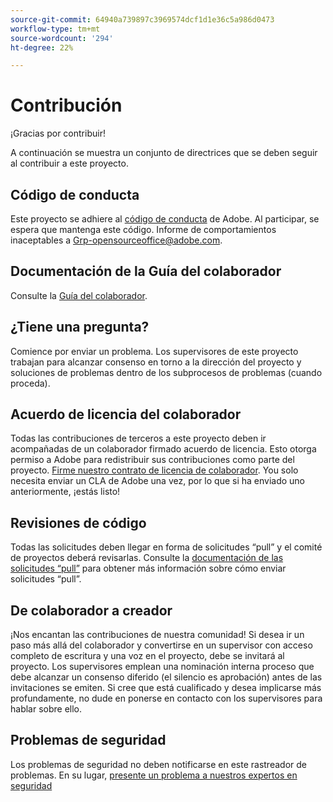 ```yaml
---
source-git-commit: 64940a739897c3969574dcf1d1e36c5a986d0473
workflow-type: tm+mt
source-wordcount: '294'
ht-degree: 22%

---
```

# Contribución

¡Gracias por contribuir!

A continuación se muestra un conjunto de directrices que se deben seguir al contribuir a este proyecto.

## Código de conducta

Este proyecto se adhiere al [código de conducta](code-of-conduct.md) de Adobe. Al participar, se espera que mantenga este código. Informe de comportamientos inaceptables a
[Grp-opensourceoffice@adobe.com](mailto:Grp-opensourceoffice@adobe.com).

## Documentación de la Guía del colaborador

Consulte la [Guía del colaborador](https://experienceleague.adobe.com/docs/contributor/contributor-guide/introduction.html?lang=es).

## ¿Tiene una pregunta?

Comience por enviar un problema. Los supervisores de este proyecto trabajan para alcanzar
consenso en torno a la dirección del proyecto y soluciones de problemas dentro de los subprocesos de problemas
(cuando proceda).

## Acuerdo de licencia del colaborador

Todas las contribuciones de terceros a este proyecto deben ir acompañadas de un colaborador firmado
acuerdo de licencia. Esto otorga permiso a Adobe para redistribuir sus contribuciones como parte del proyecto. [Firme nuestro contrato de licencia de colaborador](http://opensource.adobe.com/cla.html). You
solo necesita enviar un CLA de Adobe una vez, por lo que si ha enviado uno anteriormente,
¡estás listo!

## Revisiones de código

Todas las solicitudes deben llegar en forma de solicitudes “pull” y el comité de proyectos deberá revisarlas. Consulte la [documentación de las solicitudes “pull”](https://help.github.com/es/github/collaborating-with-issues-and-pull-requests/about-pull-requests) para obtener más información sobre cómo enviar solicitudes “pull”.

<!--
Lastly, please follow the [pull request template](PULL_REQUEST_TEMPLATE.md) when
submitting a pull request!
-->

## De colaborador a creador

¡Nos encantan las contribuciones de nuestra comunidad! Si desea ir un paso más allá del colaborador
y convertirse en un supervisor con acceso completo de escritura y una voz en el proyecto, debe
se invitará al proyecto. Los supervisores emplean una nominación interna
proceso que debe alcanzar un consenso diferido (el silencio es aprobación) antes de las invitaciones
se emiten. Si cree que está cualificado y desea implicarse más profundamente,
no dude en ponerse en contacto con los supervisores para hablar sobre ello.

## Problemas de seguridad

Los problemas de seguridad no deben notificarse en este rastreador de problemas. En su lugar, [presente un problema a nuestros expertos en seguridad](https://helpx.adobe.com/es/security/alertus.html)
